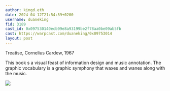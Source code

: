 ```yaml
---
author: kingd.eth
date: 2024-04-12T21:54:59+0200
username: duaneking
fid: 3189
cast_id: 0x097530140ecb99e8a93199be2f78aa0be09ab5fb
cast: https://warpcast.com/duaneking/0x09753014
layout: post
---
```

Treatise, Cornelius Cardew, 1967  
  
This book s a visual feast of information design and music annotation. The graphic vocabulary is a graphic symphony that waxes and wanes along with the music.  

![](https://imagedelivery.net/BXluQx4ige9GuW0Ia56BHw/042d9938-904b-44f8-70db-ed4a4d10e900/original)